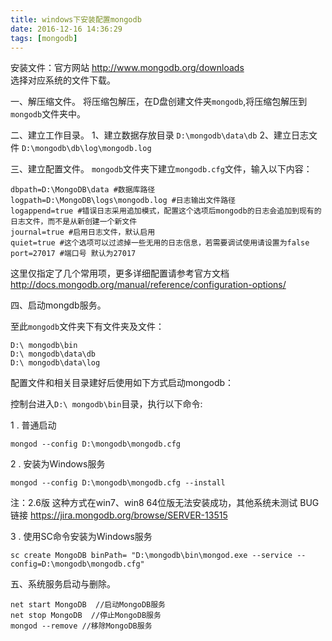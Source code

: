 ```yaml
---
title: windows下安装配置mongodb
date: 2016-12-16 14:36:29
tags: [mongodb]
---
```

安装文件：官方网站 http://www.mongodb.org/downloads  
选择对应系统的文件下载。

一、解压缩文件。
  将压缩包解压，在D盘创建文件夹`mongodb`,将压缩包解压到`mongodb`文件夹中。

二、建立工作目录。
  1、建立数据存放目录  `D:\mongodb\data\db`
  2、建立日志文件  `D:\mongodb\db\log\mongodb.log`
  
三、建立配置文件。
  `mongodb`文件夹下建立`mongodb.cfg`文件，输入以下内容：
  ```language-git
  dbpath=D:\MongoDB\data #数据库路径
  logpath=D:\MongoDB\logs\mongodb.log #日志输出文件路径
  logappend=true #错误日志采用追加模式，配置这个选项后mongodb的日志会追加到现有的日志文件，而不是从新创建一个新文件
  journal=true #启用日志文件，默认启用
  quiet=true #这个选项可以过滤掉一些无用的日志信息，若需要调试使用请设置为false
  port=27017 #端口号 默认为27017
  ```
  这里仅指定了几个常用项，更多详细配置请参考官方文档 http://docs.mongodb.org/manual/reference/configuration-options/
  
四、启动mongdb服务。
  
  至此`mongodb`文件夹下有文件夹及文件：
  ```language-git
  D:\ mongodb\bin
  D:\ mongodb\data\db
  D:\ mongodb\data\log
  ```

  配置文件和相关目录建好后使用如下方式启动mongodb：
  
  控制台进入`D:\ mongodb\bin`目录，执行以下命令:
  
  1 . 普通启动 
  ```language-git
  mongod --config D:\mongodb\mongodb.cfg
  ```
  2 . 安装为Windows服务
  ```language-git
  mongod --config D:\mongodb\mongodb.cfg --install
  ```
  注：2.6版 这种方式在win7、win8 64位版无法安装成功，其他系统未测试
  BUG链接 https://jira.mongodb.org/browse/SERVER-13515
  
  3 . 使用SC命令安装为Windows服务
   ```language-git
  sc create MongoDB binPath= "D:\mongodb\bin\mongod.exe --service --config=D:\mongodb\mongodb.cfg"
  ```
  
五、系统服务启动与删除。
```language-git
net start MongoDB  //启动MongoDB服务  
net stop MongoDB  //停止MongoDB服务   
mongod --remove //移除MongoDB服务  
```